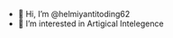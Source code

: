 - 👋 Hi, I’m @helmiyantitoding62
- 👀 I’m interested in Artigical Intelegence

<!---
helmiyantitoding62/helmiyantitoding62 is a ✨ special ✨ repository because its `README.md` (this file) appears on your GitHub profile.
You can click the Preview link to take a look at your changes.
--->
